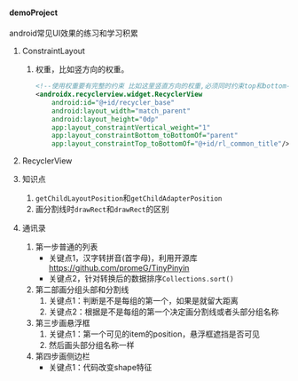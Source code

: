 #### demoProject

  android常见UI效果的练习和学习积累

  1. ConstraintLayout

     1. 权重，比如竖方向的权重。

        ```xml
        <!--使用权重要有完整的约束 比如这里竖直方向的权重,必须同时约束top和bottom-->
        <androidx.recyclerview.widget.RecyclerView
            android:id="@+id/recycler_base"
            android:layout_width="match_parent"
            android:layout_height="0dp"
            app:layout_constraintVertical_weight="1"
            app:layout_constraintBottom_toBottomOf="parent"
            app:layout_constraintTop_toBottomOf="@+id/rl_common_title"/>
        ```

2.  RecyclerView
   1. 知识点
      1. `getChildLayoutPosition`和`getChildAdapterPosition`
      2. 画分割线时`drawRect`和`drawRect`的区别
   2. 通讯录
      1. 第一步普通的列表
         * 关键点1，汉字转拼音(首字母)，利用开源库 https://github.com/promeG/TinyPinyin
         * 关键点2，针对转换后的数据排序`Collections.sort()`
      2. 第二部画分组头部和分割线
         1. 关键点1：判断是不是每组的第一个，如果是就留大距离
         2. 关键点2：根据是不是每组的第一个决定画分割线或者头部分组名称
      3. 第三步画悬浮框
         1. 关键点1：第一个可见的item的position，悬浮框遮挡是否可见
         2. 然后画头部分组名称一样
      4. 第四步画侧边栏
         * 关键点1：代码改变shape特征   

